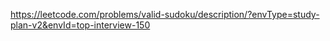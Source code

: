 https://leetcode.com/problems/valid-sudoku/description/?envType=study-plan-v2&envId=top-interview-150